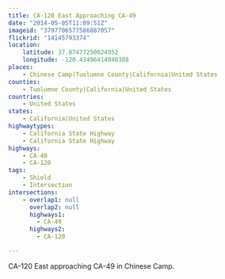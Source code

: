 ```yaml
---
title: CA-120 East Approaching CA-49
date: "2014-05-05T11:09:51Z"
imageid: "3797706577586887057"
flickrid: "14145793374"
location:
    latitude: 37.87477250024952
    longitude: -120.43496414048388
places:
    - Chinese Camp|Tuolumne County|California|United States
counties:
    - Tuolumne County|California|United States
countries:
    - United States
states:
    - California|United States
highwaytypes:
    - California State Highway
    - California State Highway
highways:
    - CA-49
    - CA-120
tags:
    - Shield
    - Intersection
intersections:
    - overlap1: null
      overlap2: null
      highways1:
        - CA-49
      highways2:
        - CA-120

---
```

CA-120 East approaching CA-49 in Chinese Camp.